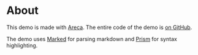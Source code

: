 # About

This demo is made with [Areca](https://github.com/fb71/areca). The entire code of the demo is [on GitHub](https://github.com/fb71/areca/tree/master/areca.demo/src/main/java/areca/demo).

The demo uses [Marked](https://github.com/markedjs/marked) for parsing markdown and [Prism](https://prismjs.com) for syntax highlighting.